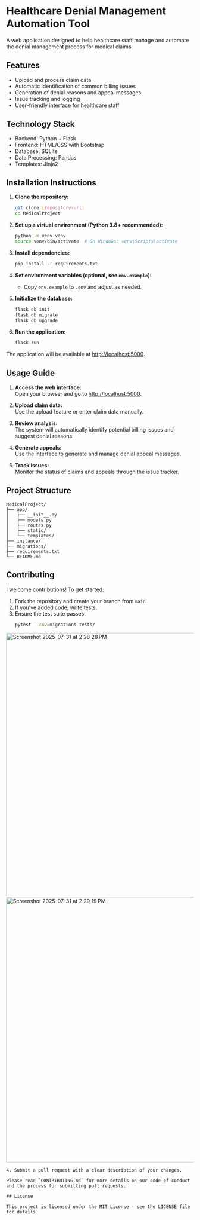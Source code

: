 # Healthcare Denial Management Automation Tool

A web application designed to help healthcare staff manage and automate the denial management process for medical claims.

## Features

- Upload and process claim data
- Automatic identification of common billing issues
- Generation of denial reasons and appeal messages
- Issue tracking and logging
- User-friendly interface for healthcare staff

## Technology Stack

- Backend: Python + Flask
- Frontend: HTML/CSS with Bootstrap
- Database: SQLite
- Data Processing: Pandas
- Templates: Jinja2

## Installation Instructions

1. **Clone the repository:**
    ```bash
    git clone [repository-url]
    cd MedicalProject
    ```

2. **Set up a virtual environment (Python 3.8+ recommended):**
    ```bash
    python -m venv venv
    source venv/bin/activate  # On Windows: venv\Scripts\activate
    ```

3. **Install dependencies:**
    ```bash
    pip install -r requirements.txt
    ```

4. **Set environment variables (optional, see `env.example`):**
    - Copy `env.example` to `.env` and adjust as needed.

5. **Initialize the database:**
    ```bash
    flask db init
    flask db migrate
    flask db upgrade
    ```

6. **Run the application:**
    ```bash
    flask run
    ```

The application will be available at [http://localhost:5000](http://localhost:5000).

## Usage Guide

1. **Access the web interface:**  
   Open your browser and go to [http://localhost:5000](http://localhost:5000).

2. **Upload claim data:**  
   Use the upload feature or enter claim data manually.

3. **Review analysis:**  
   The system will automatically identify potential billing issues and suggest denial reasons.

4. **Generate appeals:**  
   Use the interface to generate and manage denial appeal messages.

5. **Track issues:**  
   Monitor the status of claims and appeals through the issue tracker.

## Project Structure

```
MedicalProject/
├── app/
│   ├── __init__.py
│   ├── models.py
│   ├── routes.py
│   ├── static/
│   └── templates/
├── instance/
├── migrations/
├── requirements.txt
└── README.md
```

## Contributing

I welcome contributions! To get started:

1. Fork the repository and create your branch from `main`.
2. If you've added code, write tests.
3. Ensure the test suite passes:  
   ```bash
   pytest --cov=migrations tests/

<img width="1454" height="707" alt="Screenshot 2025-07-31 at 2 28 28 PM" src="https://github.com/user-attachments/assets/49943bf0-20b3-4aaa-8875-7ae84e0c12eb" />
<img width="1458" height="710" alt="Screenshot 2025-07-31 at 2 29 19 PM" src="https://github.com/user-attachments/assets/1a923e72-f14e-4ab1-80f6-7499994b08e3" />


   
   ```
4. Submit a pull request with a clear description of your changes.

Please read `CONTRIBUTING.md` for more details on our code of conduct and the process for submitting pull requests.

## License

This project is licensed under the MIT License - see the LICENSE file for details. 
